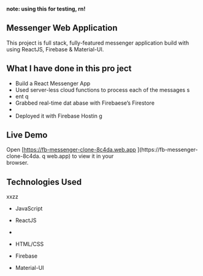 **note: using this for testing, rn!**

## Messenger Web Application 

This project is full stack, fully-featured messenger application build with using ReactJS, Firebase & Material-UI.

                
## What I have done in this pro ject          
              
              
- Build a React Messenger App         
- Used server-less cloud functions to process each of the messages s
- ent           q    
- Grabbed real-time dat abase        with Firebaese’s Firestore         
-  
- Deployed it with Firebase Hostin    g                             
                                      
## Live Demo                                                                                                                                                                                          
Open [https://fb-messenger-clone-8c4da.web.app  ](https://fb-messenger-clone-8c4da. q
web.app) to view it in your     
browser.                                  
                            
## Technologies Used              
xxzz
- JavaScript                                              
- ReactJS                               
- 


- HTML/CSS
- Firebase
- Material-UI   



      

